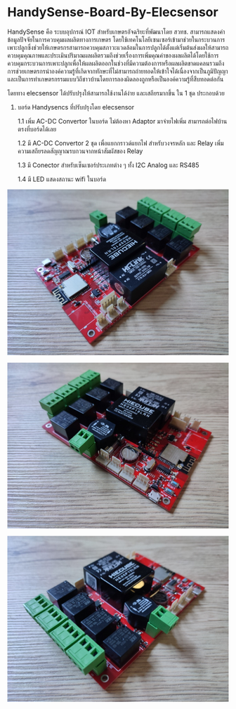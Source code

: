 # HandySense-Board-By-Elecsensor

HandySense คือ ระบบอุปกรณ์ IOT สำหรับเกษตรอัจฉริยะที่พัฒนาโดย สวทช. สามารถแสดงค่าข้อมูลปัจจัยในการควบคุมผลผลิตทางการเกษตร โดยใช้เทคโนโลยีเซนเซอร์เข้ามาช่วยในกระบวนการเพาะปลูกซึ่งช่วยให้เกษตรกรสามารถควบคุมสภาวะแวดล้อมในการปลูกได้ตั้งแต่เริ่มต้นส่งผลให้สามารถควบคุมคุณภาพและประเมินปริมาณผลผลิตรวมถึงช่วยเรื่องการเพิ่มคุณค่าของผลผลิตได้โดยใช้การควบคุมกระบวนการเพาะปลูกเพื่อให้ผลผลิตออกในช่วงที่มีความต้องการหรือผลผลิตขาดแคลนรวมถึงการช่วยเกษตรกรนำองค์ความรู้ที่เกิดจากทักษะที่ไม่สามารถถ่ายทอดให้เข้าใจได้เนื่องจากเป็นภูมิปัญญาและเป็นการทำเกษตรกรรมแบบวิถีชาวบ้านโดยการลองผิดลองถูกหรือเป็นองค์ความรู้ที่สืบทอดต่อกัน

โดยทาง elecsensor ได้ปรับปรุงให้สามารถใช้งานได้ง่าย และเสถียรมากขึ้น
ใน 1 ชุด ประกอบด้วย
1. บอร์ด Handysencs ที่ปรับปรุงโดย elecsensor

     1.1 เพิ่ม AC-DC Convertor ในบอร์ด ไม่ต้องหา Adaptor มาจ่ายไฟเพิ่ม สามารถต่อไฟบ้านตรงที่บอร์ดได้เลย
   
     1.2 มี AC-DC Convertor 2 ชุด เพื่อแยกกราวด์แยกไฟ สำหรับวงจรหลัก และ Relay เพิ่มความเสถียรลดสัญญาณรบกวนจากหน้าสัมผัสของ Relay
    
     1.3 มี Conector สำหรับเซ็นเซอร์ประเภทต่าง ๆ ทั้ง I2C  Analog และ RS485 
     
     1.4 มี LED แสดงสถานะ wifi ในบอร์ด




![hds-logo_0](https://github.com/Elecsensor/Elecsensor/blob/main/HandySense_%E0%B9%92%E0%B9%91%E0%B9%90%E0%B9%96%E0%B9%92%E0%B9%99_1.jpg)

![hds-logo_0](https://github.com/Elecsensor/Elecsensor/blob/main/HandySense_%E0%B9%92%E0%B9%91%E0%B9%90%E0%B9%96%E0%B9%92%E0%B9%99_2.jpg)

![hds-logo_0](https://github.com/Elecsensor/Elecsensor/blob/main/HandySense_%E0%B9%92%E0%B9%91%E0%B9%90%E0%B9%96%E0%B9%92%E0%B9%99_3.jpg)
